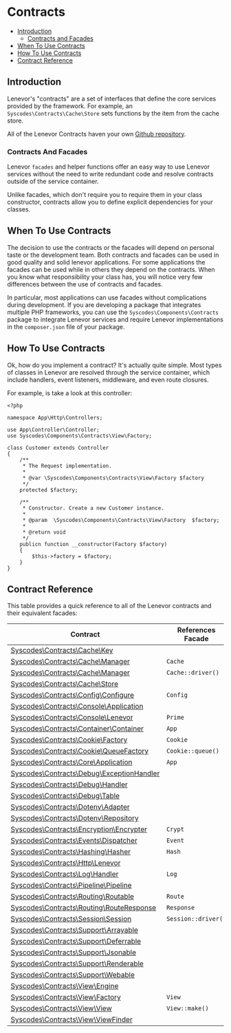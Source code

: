 # Contracts

- [Introduction](#introduction)
    - [Contracts and Facades](#contracts-and-facades)
- [When To Use Contracts](#when-to-use-contracts)
- [How To Use Contracts](#how-to-use-contracts)
- [Contract Reference](#contract-reference)


<a name="introduction"></a>
## Introduction  

Lenevor's "contracts" are a set of interfaces that define the core services provided by the framework. For example, an `Syscodes\Contracts\Cache\Store` sets functions by the item from the cache store.

All of the Lenevor Contracts haven your own [Github repository](https://github.com/syscodes/contracts).

<a name="contracts-and-facades"></a>
### Contracts And Facades

Lenevor `facades` and helper functions offer an easy way to use Lenevor services without the need to write redundant code and resolve contracts outside of the service container.

Unlike facades, which don't require you to require them in your class constructor, contracts allow you to define explicit dependencies for your classes. 

<a name="when-to-use-contracts"></a>
## When To Use Contracts

The decision to use the contracts or the facades will depend on personal taste or the development team. Both contracts and facades can be used in good quality and solid lenevor applications. For some applications the facades can be used while in others they depend on the contracts. When you know what responsibility your class has, you will notice very few differences between the use of contracts and facades.

In particular, most applications can use facades without complications during development. If you are developing a package that integrates multiple PHP frameworks, you can use the `Syscodes\Components\Contracts` package to integrate Lenevor services and require Lenevor implementations in the `composer.json` file of your package.

<a name="how-to-use-contracts"></a>
## How To Use Contracts

Ok, how do you implement a contract? It's actually quite simple. Most types of classes in Lenevor are resolved through the service container, which include handlers, event listeners, middleware, and even route closures.

For example,  is take a look at this controller: 

    <?php

    namespace App\Http\Controllers;

    use App\Controller\Controller;
    use Syscodes\Components\Contracts\View\Factory;

    class Customer extends Controller
    {
        /**
         * The Request implementation.
         *
         * @var \Syscodes\Components\Contracts\View\Factory $factory
         */
        protected $factory;

        /**
         * Constructor. Create a new Customer instance.
         *
         * @param  \Syscodes\Components\Contracts\View\Factory  $factory;
         *
         * @return void
         */
        publicn function __constructor(Factory $factory)
        {
            $this->factory = $factory;
        }
    }

<a name="contract-reference"></a>
## Contract Reference

This table provides a quick reference to all of the Lenevor contracts and their equivalent facades:

| Contract                                                                                                                       | References Facade            |
|--------------------------------------------------------------------------------------------------------------------------------|------------------------------|
| [Syscodes\Contracts\Cache\Key](https://github.com/syscodes/contracts/blob/{{version}}/Cache/Key.php)                           | &nbsp;                       |
| [Syscodes\Contracts\Cache\Manager](https://github.com/syscodes/contracts/blob/{{version}}/Cache/Manager.php)                   | `Cache`                      |
| [Syscodes\Contracts\Cache\Manager](https://github.com/syscodes/contracts/blob/{{version}}/Cache/Repository.php)                | `Cache::driver()`            |
| [Syscodes\Contracts\Cache\Store](https://github.com/syscodes/contracts/blob/{{version}}/Cache/Store.php)                       | &nbsp;                       |
| [Syscodes\Contracts\Config\Configure](https://github.com/syscodes/contracts/blob/{{version}}/Config/Configure.php)             | `Config`                     |
| [Syscodes\Contracts\Console\Application](https://github.com/syscodes/contracts/blob/{{version}}/Console/Application.php)       | &nbsp;                       |
| [Syscodes\Contracts\Console\Lenevor](https://github.com/syscodes/contracts/blob/{{version}}/Console/Lenevor.php)               | `Prime`                      |
| [Syscodes\Contracts\Container\Container](https://github.com/syscodes/contracts/blob/{{version}}/Container/Container.php)       | `App`                        |
| [Syscodes\Contracts\Cookie\Factory](https://github.com/syscodes/contracts/blob/{{version}}/Cookie/Factory.php)                 | `Cookie`                     |
| [Syscodes\Contracts\Cookie\QueueFactory](https://github.com/syscodes/contracts/blob/{{version}}/Cookie/QueueFactory.php)       | `Cookie::queue()`            |
| [Syscodes\Contracts\Core\Application](https://github.com/syscodes/contracts/blob/{{version}}/Core/Application.php)             | `App`                        |
| [Syscodes\Contracts\Debug\ExceptionHandler](https://github.com/syscodes/contracts/blob/{{version}}/Debug/ExceptionHandler.php) | &nbsp;                       |
| [Syscodes\Contracts\Debug\Handler](https://github.com/syscodes/contracts/blob/{{version}}/Debug/Handler.php)                   | &nbsp;                       |
| [Syscodes\Contracts\Debug\Table](https://github.com/syscodes/contracts/blob/{{version}}/Debug/Table.php)                       | &nbsp;                       |
| [Syscodes\Contracts\Dotenv\Adapter](https://github.com/syscodes/contracts/blob/{{version}}/Dotenv/Adapter.php)                 | &nbsp;                       |
| [Syscodes\Contracts\Dotenv\Repository](https://github.com/syscodes/contracts/blob/{{version}}/Dotenv/Repository.php)           | &nbsp;                       |
| [Syscodes\Contracts\Encryption\Encrypter](https://github.com/Syscodes/contracts/blob/{{version}}/Encryption/Encrypter.php)     | `Crypt`                      |
| [Syscodes\Contracts\Events\Dispatcher](https://github.com/syscodes/contracts/blob/{{version}}/Events/Dispatcher.php)           | `Event`                      |
| [Syscodes\Contracts\Hashing\Hasher](https://github.com/syscodes/contracts/blob/{{version}}/Hashing/Hasher.php)                 | `Hash`                       |
| [Syscodes\Contracts\Http\Lenevor](https://github.com/syscodes/contracts/blob/{{version}}/Http/Lenevor.php)                     | &nbsp;                       |
| [Syscodes\Contracts\Log\Handler](https://github.com/syscodes/contracts/blob/{{version}}/Log/Handler.php)                       | `Log`                        |
| [Syscodes\Contracts\Pipeline\Pipeline](https://github.com/syscodes/contracts/blob/{{version}}/Pipeline/Pipeline.php)           | &nbsp;                       |
| [Syscodes\Contracts\Routing\Routable](https://github.com/syscodes/contracts/blob/{{version}}/Routing/Routable.php)             | `Route`                      |
| [Syscodes\Contracts\Routing\RouteResponse](https://github.com/syscodes/contracts/blob/{{version}}/Routing/RouteResponse.php)   | `Response`                   |
| [Syscodes\Contracts\Session\Session](https://github.com/syscodes/contracts/blob/{{version}}/Session/Session.php)               | `Session::driver()`          |
| [Syscodes\Contracts\Support\Arrayable](https://github.com/Syscodes/contracts/blob/{{version}}/Support/Arrayable.php)           | &nbsp;                       |
| [Syscodes\Contracts\Support\Deferrable](https://github.com/Syscodes/contracts/blob/{{version}}/Support/Deferrable.php)         | &nbsp;                       |
| [Syscodes\Contracts\Support\Jsonable](https://github.com/Syscodes/contracts/blob/{{version}}/Support/Jsonable.php)             | &nbsp;                       |
| [Syscodes\Contracts\Support\Renderable](https://github.com/Syscodes/contracts/blob/{{version}}/Support/Renderable.php)         | &nbsp;                       |
| [Syscodes\Contracts\Support\Webable](https://github.com/Syscodes/contracts/blob/{{version}}/Support/Webable.php)               | &nbsp;                       |
| [Syscodes\Contracts\View\Engine](https://github.com/syscodes/contracts/blob/{{version}}/View/Engine.php)                       | &nbsp;                       |
| [Syscodes\Contracts\View\Factory](https://github.com/syscodes/contracts/blob/{{version}}/View/Factory.php)                     | `View`                       |
| [Syscodes\Contracts\View\View](https://github.com/syscodes/contracts/blob/{{version}}/View/View.php)                           | `View::make()`               |
| [Syscodes\Contracts\View\ViewFinder](https://github.com/syscodes/contracts/blob/{{version}}/View/ViewFinder.php)               | &nbsp;                       |